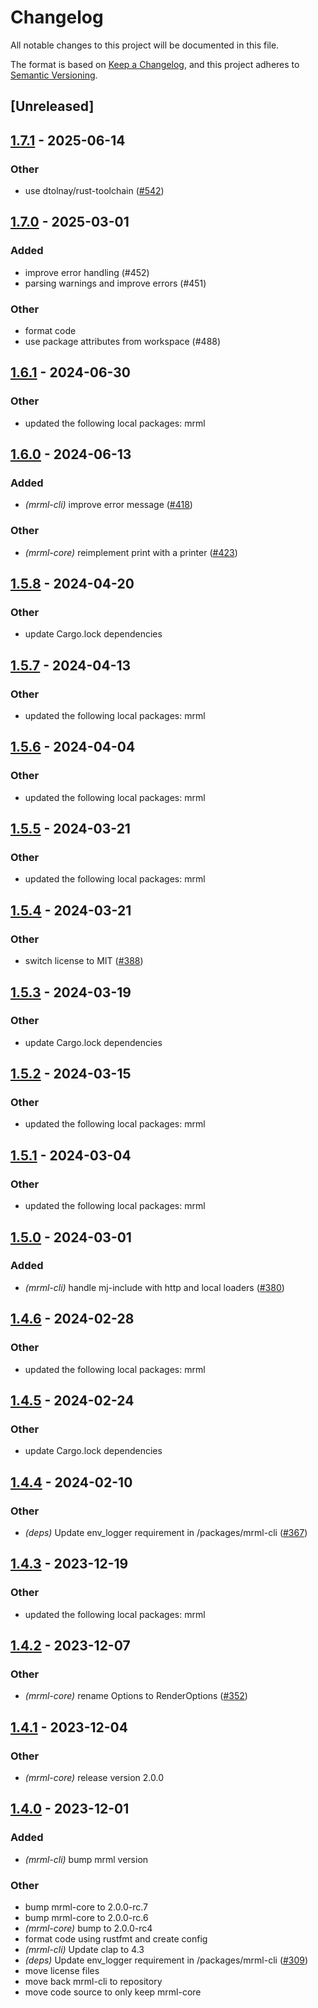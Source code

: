 # Changelog
All notable changes to this project will be documented in this file.

The format is based on [Keep a Changelog](https://keepachangelog.com/en/1.0.0/),
and this project adheres to [Semantic Versioning](https://semver.org/spec/v2.0.0.html).

## [Unreleased]

## [1.7.1](https://github.com/jdrouet/mrml/compare/mrml-cli-v1.7.0...mrml-cli-v1.7.1) - 2025-06-14

### Other

- use dtolnay/rust-toolchain ([#542](https://github.com/jdrouet/mrml/pull/542))

## [1.7.0](https://github.com/jdrouet/mrml/compare/mrml-cli-v1.6.1...mrml-cli-v1.7.0) - 2025-03-01

### Added

- improve error handling (#452)
- parsing warnings and improve errors (#451)

### Other

- format code
- use package attributes from workspace (#488)

## [1.6.1](https://github.com/jdrouet/mrml/compare/mrml-cli-v1.6.0...mrml-cli-v1.6.1) - 2024-06-30

### Other
- updated the following local packages: mrml

## [1.6.0](https://github.com/jdrouet/mrml/compare/mrml-cli-v1.5.8...mrml-cli-v1.6.0) - 2024-06-13

### Added
- *(mrml-cli)* improve error message ([#418](https://github.com/jdrouet/mrml/pull/418))

### Other
- *(mrml-core)* reimplement print with a printer ([#423](https://github.com/jdrouet/mrml/pull/423))

## [1.5.8](https://github.com/jdrouet/mrml/compare/mrml-cli-v1.5.7...mrml-cli-v1.5.8) - 2024-04-20

### Other
- update Cargo.lock dependencies

## [1.5.7](https://github.com/jdrouet/mrml/compare/mrml-cli-v1.5.6...mrml-cli-v1.5.7) - 2024-04-13

### Other
- updated the following local packages: mrml

## [1.5.6](https://github.com/jdrouet/mrml/compare/mrml-cli-v1.5.5...mrml-cli-v1.5.6) - 2024-04-04

### Other
- updated the following local packages: mrml

## [1.5.5](https://github.com/jdrouet/mrml/compare/mrml-cli-v1.5.4...mrml-cli-v1.5.5) - 2024-03-21

### Other
- updated the following local packages: mrml

## [1.5.4](https://github.com/jdrouet/mrml/compare/mrml-cli-v1.5.3...mrml-cli-v1.5.4) - 2024-03-21

### Other
- switch license to MIT ([#388](https://github.com/jdrouet/mrml/pull/388))

## [1.5.3](https://github.com/jdrouet/mrml/compare/mrml-cli-v1.5.2...mrml-cli-v1.5.3) - 2024-03-19

### Other
- update Cargo.lock dependencies

## [1.5.2](https://github.com/jdrouet/mrml/compare/mrml-cli-v1.5.1...mrml-cli-v1.5.2) - 2024-03-15

### Other
- updated the following local packages: mrml

## [1.5.1](https://github.com/jdrouet/mrml/compare/mrml-cli-v1.5.0...mrml-cli-v1.5.1) - 2024-03-04

### Other
- updated the following local packages: mrml

## [1.5.0](https://github.com/jdrouet/mrml/compare/mrml-cli-v1.4.6...mrml-cli-v1.5.0) - 2024-03-01

### Added
- *(mrml-cli)* handle mj-include with http and local loaders ([#380](https://github.com/jdrouet/mrml/pull/380))

## [1.4.6](https://github.com/jdrouet/mrml/compare/mrml-cli-v1.4.5...mrml-python-v1.4.6) - 2024-02-28

### Other
- updated the following local packages: mrml

## [1.4.5](https://github.com/jdrouet/mrml/compare/mrml-cli-v1.4.4...mrml-cli-v1.4.5) - 2024-02-24

### Other
- update Cargo.lock dependencies

## [1.4.4](https://github.com/jdrouet/mrml/compare/mrml-cli-v1.4.3...mrml-cli-v1.4.4) - 2024-02-10

### Other
- *(deps)* Update env_logger requirement in /packages/mrml-cli ([#367](https://github.com/jdrouet/mrml/pull/367))

## [1.4.3](https://github.com/jdrouet/mrml/compare/mrml-cli-v1.4.2...mrml-cli-v1.4.3) - 2023-12-19

### Other
- updated the following local packages: mrml

## [1.4.2](https://github.com/jdrouet/mrml/compare/mrml-cli-v1.4.1...mrml-cli-v1.4.2) - 2023-12-07

### Other
- *(mrml-core)* rename Options to RenderOptions ([#352](https://github.com/jdrouet/mrml/pull/352))

## [1.4.1](https://github.com/jdrouet/mrml/compare/mrml-cli-v1.4.0...mrml-cli-v1.4.1) - 2023-12-04

### Other
- *(mrml-core)* release version 2.0.0

## [1.4.0](https://github.com/jdrouet/mrml/compare/mrml-cli-v1.3.3...mrml-cli-v1.4.0) - 2023-12-01

### Added
- *(mrml-cli)* bump mrml version

### Other
- bump mrml-core to 2.0.0-rc.7
- bump mrml-core to 2.0.0-rc.6
- *(mrml-core)* bump to 2.0.0-rc4
- format code using rustfmt and create config
- *(mrml-cli)* Update clap to 4.3
- *(deps)* Update env_logger requirement in /packages/mrml-cli ([#309](https://github.com/jdrouet/mrml/pull/309))
- move license files
- move back mrml-cli to repository
- move code source to only keep mrml-core
